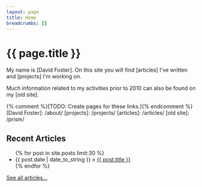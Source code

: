 ```yaml
---
layout: page
title: Home
breadcrumbs: []
---
```

<h1>{{ page.title }}</h1>

My name is [David Foster]. On this site you will find [articles] I've written
and [projects] I'm working on.

Much information related to my activities prior to 2010 can also be found on 
my [old site].

{% comment %}[TODO: Create pages for these links.]{% endcomment %}
[David Foster]: /about/
[projects]: /projects/
[articles]: /articles/
[old site]: /prism/

## Recent Articles

<ul class="x-posts">
  {% for post in site.posts limit:30 %}
    <li><span>{{ post.date | date_to_string }}</span> &raquo; <a href="{{ BASE_PATH }}{{ post.url }}">{{ post.title }}</a></li>
  {% endfor %}
</ul>
<a href="/articles/">See all articles...</a>
